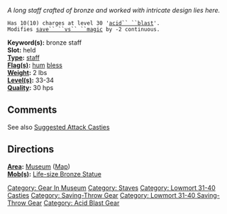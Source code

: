 *A long staff crafted of bronze and worked with intricate design lies
here.*

`Has 10(10) charges at level 30 '`[`acid`` ``blast`](Acid_Blast "wikilink")`'.`  
`Modifies `[`save`` ``vs`` ``magic`](Saving_Throw "wikilink")` by -2 continuous.`

**Keyword(s):** bronze staff  
**Slot:** held  
**[Type](:Category:_Object_Types "wikilink"):**
[staff](:Category:_Staves "wikilink")  
**[Flag(s)](:Category:_Object_Flags "wikilink"):**
[hum](Hum_Flag "wikilink") [bless](Bless_Flag "wikilink")  
**[Weight](Object_Weight "wikilink"):** 2 lbs  
**[Level(s)](Object_Level "wikilink"):** 33-34  
**[Quality](Object_Quality "wikilink"):** 30 hps  

## Comments

See also [Suggested Attack
Casties](Suggested_Spellcasting_Gear#Suggested_Attack_Casties "wikilink")

## Directions

**[Area](:Category:_Areas "wikilink"):**
[Museum](:Category:_Museum "wikilink") ([Map](Museum_Map "wikilink"))  
**[Mob(s)](:Category:_Mobs "wikilink"):** [Life-size Bronze
Statue](Life-size_Bronze_Statue "wikilink")  

[Category: Gear In Museum](Category:_Gear_In_Museum "wikilink")
[Category: Staves](Category:_Staves "wikilink") [Category: Lowmort 31-40
Casties](Category:_Lowmort_31-40_Casties "wikilink") [Category:
Saving-Throw Gear](Category:_Saving-Throw_Gear "wikilink") [Category:
Lowmort 31-40 Saving-Throw
Gear](Category:_Lowmort_31-40_Saving-Throw_Gear "wikilink") [Category:
Acid Blast Gear](Category:_Acid_Blast_Gear "wikilink")

